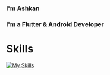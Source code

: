 ### I'm Ashkan

### I'm a Flutter & Android Developer

# Skills

[![My Skills](https://skillicons.dev/icons?i=flutter,dart,java,androidstudio,gradle,sqlite,python,git,github,gitlab)](https://skillicons.dev)
